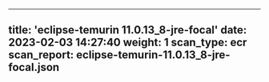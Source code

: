 
---
title: 'eclipse-temurin 11.0.13_8-jre-focal'
date: 2023-02-03 14:27:40
weight: 1
scan_type: ecr
scan_report: eclipse-temurin-11.0.13_8-jre-focal.json
---
